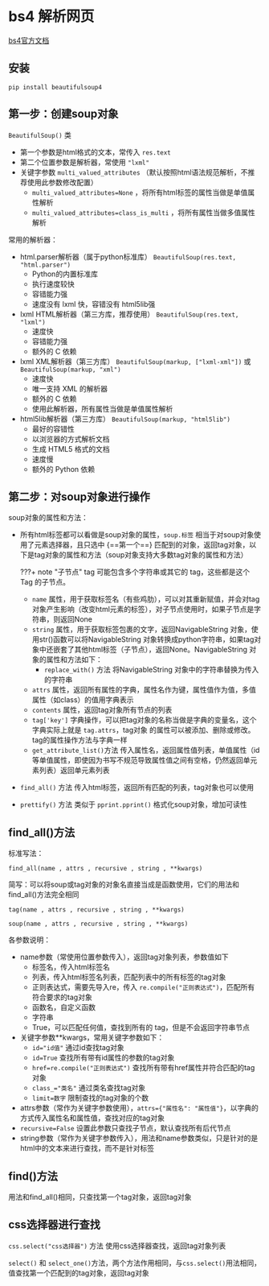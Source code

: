 # bs4 解析网页

[bs4官方文档](https://www.crummy.com/software/BeautifulSoup/bs4/doc.zh/)

## 安装

    pip install beautifulsoup4

## 第一步：创建soup对象

`BeautifulSoup()` 类

- 第一个参数是html格式的文本，常传入 `res.text`
- 第二个位置参数是解析器，常使用 `"lxml"`
- 关键字参数 `multi_valued_attributes` （默认按照html语法规范解析，不推荐使用此参数修改配置）
    - `multi_valued_attributes=None` ，将所有html标签的属性当做是单值属性解析
    - `multi_valued_attributes=class_is_multi` ，将所有属性当做多值属性解析


常用的解析器：

- html.parser解析器（属于python标准库） `BeautifulSoup(res.text, "html.parser")`
    - Python的内置标准库
    - 执行速度较快
    - 容错能力强
    - 速度没有 lxml 快，容错没有 html5lib强
- lxml HTML解析器（第三方库，推荐使用） `BeautifulSoup(res.text, "lxml")`
    - 速度快
    - 容错能力强	
    - 额外的 C 依赖
- lxml XML解析器（第三方库） `BeautifulSoup(markup, ["lxml-xml"])` 或 `BeautifulSoup(markup, "xml")`
    - 速度快
    - 唯一支持 XML 的解析器	
    - 额外的 C 依赖
    - 使用此解析器，所有属性当做是单值属性解析
- html5lib解析器（第三方库） `BeautifulSoup(markup, "html5lib")`
    - 最好的容错性
    - 以浏览器的方式解析文档
    - 生成 HTML5 格式的文档
    - 速度慢
    - 额外的 Python 依赖

## 第二步：对soup对象进行操作

soup对象的属性和方法：

- 所有html标签都可以看做是soup对象的属性，`soup.标签` 相当于对soup对象使用了元素选择器，且只选中 {==第一个==} 匹配到的对象，返回tag对象，以下是tag对象的属性和方法（soup对象支持大多数tag对象的属性和方法）
    
    ???+ note "子节点"
        tag 可能包含多个字符串或其它的 tag，这些都是这个 Tag 的子节点。

    - `name` 属性，用于获取标签名（有些鸡肋），可以对其重新赋值，并会对tag对象产生影响（改变html元素的标签），对子节点使用时，如果子节点是字符串，则返回None
    - `string` 属性，用于获取标签包裹的文字，返回NavigableString 对象，使用str()函数可以将NavigableString 对象转换成python字符串，如果tag对象中还嵌套了其他html标签（子节点），返回None。NavigableString 对象的属性和方法如下：
        - `replace_with()` 方法 将NavigableString 对象中的字符串替换为传入的字符串
    - `attrs` 属性，返回所有属性的字典，属性名作为键，属性值作为值，多值属性（如class）的值用字典表示
    - `contents` 属性，返回tag对象所有节点的列表
    - `tag['key']` 字典操作，可以把tag对象的名称当做是字典的变量名，这个字典实际上就是 `tag.attrs`，tag对象 的属性可以被添加、删除或修改。tag的属性操作方法与字典一样
    - `get_attribute_list()`方法 传入属性名，返回属性值列表，单值属性（id等单值属性，即使因为书写不规范导致属性值之间有空格，仍然返回单元素列表）返回单元素列表
- `find_all()` 方法 传入html标签，返回所有匹配的列表，tag对象也可以使用
- `prettify()` 方法 类似于 `pprint.pprint()` 格式化soup对象，增加可读性


## find_all()方法

标准写法：

`find_all(name , attrs , recursive , string , **kwargs)`

简写：可以将soup或tag对象的对象名直接当成是函数使用，它们的用法和find_all()方法完全相同

`tag(name , attrs , recursive , string , **kwargs)`

`soup(name , attrs , recursive , string , **kwargs)`

各参数说明：

- name参数（常使用位置参数传入），返回tag对象列表，参数值如下
    - 标签名，传入html标签名
    - 列表，传入html标签名列表，匹配列表中的所有标签的tag对象
    - 正则表达式，需要先导入re，传入 `re.compile("正则表达式")`，匹配所有符合要求的tag对象
    - 函数名，自定义函数
    - 字符串
    - True，可以匹配任何值，查找到所有的 tag，但是不会返回字符串节点
- 关键字参数**kwargs，常用关键字参数如下：
    - `id="id值"` 通过id查找tag对象
    - `id=True` 查找所有带有id属性的参数的tag对象
    - `href=re.compile("正则表达式")` 查找所有带有href属性并符合匹配的tag对象
    - `class_="类名"` 通过类名查找tag对象
    - `limit=数字` 限制查找的tag对象的个数
- attrs参数（常作为关键字参数使用），`attrs={"属性名": "属性值"}`，以字典的方式传入属性名和属性值，查找对应的tag对象
- `recursive=False` 设置此参数只查找子节点，默认查找所有后代节点
- string参数（常作为关键字参数传入），用法和name参数类似，只是针对的是html中的文本来进行查找，而不是针对标签

## find()方法

用法和find_all()相同，只查找第一个tag对象，返回tag对象

## css选择器进行查找

`css.select("css选择器")` 方法 使用css选择器查找，返回tag对象列表

`select()` 和 `select_one()`方法，两个方法作用相同，与`css.select()`用法相同，值查找第一个匹配到的tag对象，返回tag对象